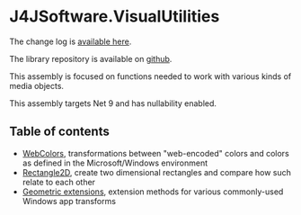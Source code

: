 # J4JSoftware.VisualUtilities

The change log is [available here](docs/changes.md).

The library repository is available on [github](https://github.com/markolbert/ProgrammingUtilities/blob/master/VisualUtilities/docs/readme.md).

This assembly is focused on functions needed to work with various kinds of media objects.

This assembly targets Net 9 and has nullability enabled.

## Table of contents

- [WebColors](docs/webcolors.md), transformations between "web-encoded" colors and colors as defined in the Microsoft/Windows environment
- [Rectangle2D](docs/rectangle2d.md), create two dimensional rectangles and compare how such relate to each other
- [Geometric extensions](docs/geometric-extensions.md), extension methods for various commonly-used Windows app transforms
